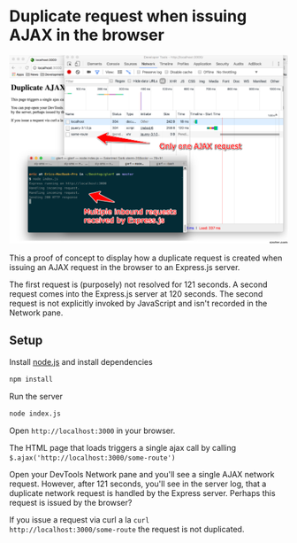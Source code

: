 # Duplicate request when issuing AJAX in the browser

![](/screenshot.png?raw=true "")

This a proof of concept to display how a duplicate request is created when issuing an AJAX request in the browser to an Express.js server.

The first request is (purposely) not resolved for 121 seconds. A second request comes into the Express.js server at 120 seconds. The second request is not explicitly invoked by JavaScript and isn't recorded in the Network pane.

## Setup

Install [node.js](http://nodejs.org) and install dependencies

```bash
npm install
```

Run the server

```bash
node index.js
```

Open `http://localhost:3000` in your browser.

The HTML page that loads triggers a single ajax call by calling `$.ajax('http://localhost:3000/some-route')`

Open your DevTools Network pane and you'll see a single AJAX network request. However, after 121 seconds, you'll see in the server log, that a duplicate network request is handled by the Express server. Perhaps this request is issued by the browser?

If you issue a request via curl a la <code>curl http://localhost:3000/some-route</code> the request is not duplicated.